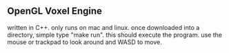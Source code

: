 ## OpenGL Voxel Engine
written in C++.
only runs on mac and linux.
once downloaded into a directory, simple type "make run".
this should execute the program.
use the mouse or trackpad to look around
and WASD to move.
